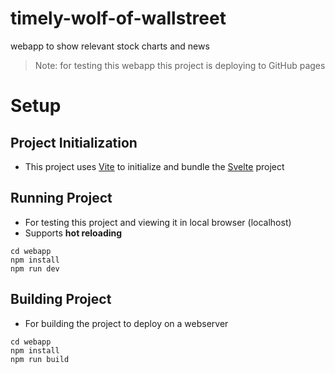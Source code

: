 # timely-wolf-of-wallstreet
webapp to show relevant stock charts and news

> Note: for testing this webapp this project is deploying to GitHub pages

# Setup

## Project Initialization
- This project uses [Vite](https://vitejs.dev/) to initialize and bundle the [Svelte](https://svelte.dev/) project

## Running Project
- For testing this project and viewing it in local browser (localhost)
- Supports **hot reloading**
```
cd webapp
npm install
npm run dev
```

## Building Project
- For building the project to deploy on a webserver
```
cd webapp
npm install
npm run build
```

